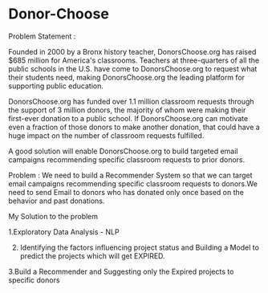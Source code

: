 # Donor-Choose 

Problem Statement :

Founded in 2000 by a Bronx history teacher, DonorsChoose.org has raised $685 million for America's classrooms. Teachers at three-quarters of all the public schools in the U.S. have come to DonorsChoose.org to request what their students need, making DonorsChoose.org the leading platform for supporting public education.

DonorsChoose.org has funded over 1.1 million classroom requests through the support of 3 million donors, the majority of whom were making their first-ever donation to a public school. If DonorsChoose.org can motivate even a fraction of those donors to make another donation, that could have a huge impact on the number of classroom requests fulfilled.

A good solution will enable DonorsChoose.org to build targeted email campaigns recommending specific classroom requests to prior donors.

Problem : We need to build a Recommender System so that we can target email campaigns recommending specific classroom requests to donors.We need to send Email to donors who has donated only once based on the behavior and past donations.

My Solution to the problem 

1.Exploratory Data Analysis - NLP

2. Identifying the factors influencing project status and Building a Model to predict the projects which will get EXPIRED.

3.Build a Recommender and Suggesting only the  Expired projects to specific donors
